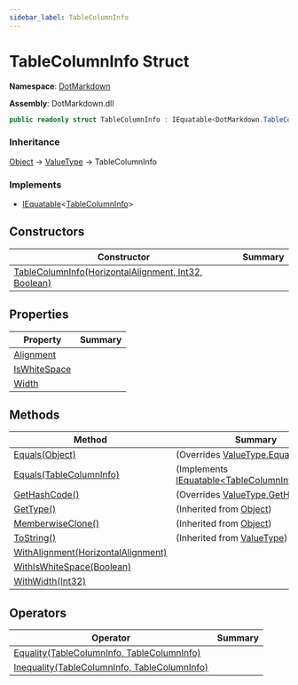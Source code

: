 ```yaml
---
sidebar_label: TableColumnInfo
---
```


# TableColumnInfo Struct

**Namespace**: [DotMarkdown](../index.md)

**Assembly**: DotMarkdown\.dll

```csharp
public readonly struct TableColumnInfo : IEquatable<DotMarkdown.TableColumnInfo>
```

### Inheritance

[Object](https://docs.microsoft.com/en-us/dotnet/api/system.object) &#x2192; [ValueType](https://docs.microsoft.com/en-us/dotnet/api/system.valuetype) &#x2192; TableColumnInfo

### Implements

* [IEquatable](https://docs.microsoft.com/en-us/dotnet/api/system.iequatable-1)&lt;[TableColumnInfo](./index.md)&gt;

## Constructors

| Constructor | Summary |
| ----------- | ------- |
| [TableColumnInfo(HorizontalAlignment, Int32, Boolean)](-ctor/index.md) | |

## Properties

| Property | Summary |
| -------- | ------- |
| [Alignment](Alignment/index.md) | |
| [IsWhiteSpace](IsWhiteSpace/index.md) | |
| [Width](Width/index.md) | |

## Methods

| Method | Summary |
| ------ | ------- |
| [Equals(Object)](Equals/index.md#729843953) |  \(Overrides [ValueType.Equals](https://docs.microsoft.com/en-us/dotnet/api/system.valuetype.equals)\) |
| [Equals(TableColumnInfo)](Equals/index.md#2313757328) |  \(Implements [IEquatable&lt;TableColumnInfo&gt;.Equals](https://docs.microsoft.com/en-us/dotnet/api/system.iequatable-1.equals)\) |
| [GetHashCode()](GetHashCode/index.md) |  \(Overrides [ValueType.GetHashCode](https://docs.microsoft.com/en-us/dotnet/api/system.valuetype.gethashcode)\) |
| [GetType()](https://docs.microsoft.com/en-us/dotnet/api/system.object.gettype) |  \(Inherited from [Object](https://docs.microsoft.com/en-us/dotnet/api/system.object)\) |
| [MemberwiseClone()](https://docs.microsoft.com/en-us/dotnet/api/system.object.memberwiseclone) |  \(Inherited from [Object](https://docs.microsoft.com/en-us/dotnet/api/system.object)\) |
| [ToString()](https://docs.microsoft.com/en-us/dotnet/api/system.valuetype.tostring) |  \(Inherited from [ValueType](https://docs.microsoft.com/en-us/dotnet/api/system.valuetype)\) |
| [WithAlignment(HorizontalAlignment)](WithAlignment/index.md) | |
| [WithIsWhiteSpace(Boolean)](WithIsWhiteSpace/index.md) | |
| [WithWidth(Int32)](WithWidth/index.md) | |

## Operators

| Operator | Summary |
| -------- | ------- |
| [Equality(TableColumnInfo, TableColumnInfo)](op_Equality/index.md) | |
| [Inequality(TableColumnInfo, TableColumnInfo)](op_Inequality/index.md) | |

